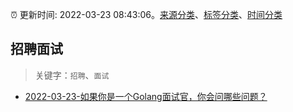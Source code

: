:alarm_clock: 更新时间: 2022-03-23 08:43:06。[来源分类](../README.md)、[标签分类](../TAGS.md)、[时间分类](../TIMELINE.md)

## 招聘面试


> 关键字：`招聘`、`面试`



- [2022-03-23-如果你是一个Golang面试官，你会问哪些问题？](https://toutiao.io/k/yvw61mc) 